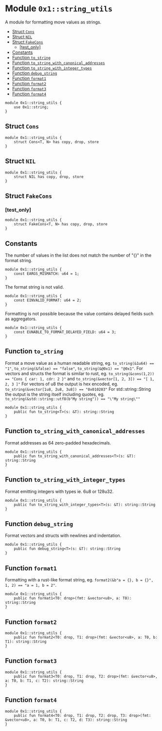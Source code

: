 <a id="0x1_string_utils"></a>

# Module `0x1::string_utils`

A module for formatting move values as strings.

- [Struct `Cons`](#0x1_string_utils_Cons)
- [Struct `NIL`](#0x1_string_utils_NIL)
- [Struct `FakeCons`](#0x1_string_utils_FakeCons)
  - [[test_only]](#@[test_only]\_0)
- [Constants](#@Constants_1)
- [Function `to_string`](#0x1_string_utils_to_string)
- [Function `to_string_with_canonical_addresses`](#0x1_string_utils_to_string_with_canonical_addresses)
- [Function `to_string_with_integer_types`](#0x1_string_utils_to_string_with_integer_types)
- [Function `debug_string`](#0x1_string_utils_debug_string)
- [Function `format1`](#0x1_string_utils_format1)
- [Function `format2`](#0x1_string_utils_format2)
- [Function `format3`](#0x1_string_utils_format3)
- [Function `format4`](#0x1_string_utils_format4)

```move
module 0x1::string_utils {
    use 0x1::string;
}
```

<a id="0x1_string_utils_Cons"></a>

## Struct `Cons`

```move
module 0x1::string_utils {
    struct Cons<T, N> has copy, drop, store
}
```

<a id="0x1_string_utils_NIL"></a>

## Struct `NIL`

```move
module 0x1::string_utils {
    struct NIL has copy, drop, store
}
```

<a id="0x1_string_utils_FakeCons"></a>

## Struct `FakeCons`

<a id="@[test_only]_0"></a>

### [test_only]

```move
module 0x1::string_utils {
    struct FakeCons<T, N> has copy, drop, store
}
```

<a id="@Constants_1"></a>

## Constants

<a id="0x1_string_utils_EARGS_MISMATCH"></a>

The number of values in the list does not match the number of &quot;&#123;&#125;&quot; in the format string.

```move
module 0x1::string_utils {
    const EARGS_MISMATCH: u64 = 1;
}
```

<a id="0x1_string_utils_EINVALID_FORMAT"></a>

The format string is not valid.

```move
module 0x1::string_utils {
    const EINVALID_FORMAT: u64 = 2;
}
```

<a id="0x1_string_utils_EUNABLE_TO_FORMAT_DELAYED_FIELD"></a>

Formatting is not possible because the value contains delayed fields such as aggregators.

```move
module 0x1::string_utils {
    const EUNABLE_TO_FORMAT_DELAYED_FIELD: u64 = 3;
}
```

<a id="0x1_string_utils_to_string"></a>

## Function `to_string`

Format a move value as a human readable string,
eg. `to_string(&1u64) == "1"`, `to_string(&false) == "false"`, `to_string(&@0x1) == "@0x1"`.
For vectors and structs the format is similar to rust, eg.
`to_string(&cons(1,2)) == "Cons { car: 1, cdr: 2 }"` and `to_string(&vector[1, 2, 3]) == "[ 1, 2, 3 ]"`
For vectors of u8 the output is hex encoded, eg. `to_string(&vector[1u8, 2u8, 3u8]) == "0x010203"`
For std::string::String the output is the string itself including quotes, eg.
`to_string(&std::string::utf8(b"My string")) == "\"My string\""`

```move
module 0x1::string_utils {
    public fun to_string<T>(s: &T): string::String
}
```

<a id="0x1_string_utils_to_string_with_canonical_addresses"></a>

## Function `to_string_with_canonical_addresses`

Format addresses as 64 zero&#45;padded hexadecimals.

```move
module 0x1::string_utils {
    public fun to_string_with_canonical_addresses<T>(s: &T): string::String
}
```

<a id="0x1_string_utils_to_string_with_integer_types"></a>

## Function `to_string_with_integer_types`

Format emitting integers with types ie. 6u8 or 128u32.

```move
module 0x1::string_utils {
    public fun to_string_with_integer_types<T>(s: &T): string::String
}
```

<a id="0x1_string_utils_debug_string"></a>

## Function `debug_string`

Format vectors and structs with newlines and indentation.

```move
module 0x1::string_utils {
    public fun debug_string<T>(s: &T): string::String
}
```

<a id="0x1_string_utils_format1"></a>

## Function `format1`

Formatting with a rust&#45;like format string, eg. `format2(&b"a = {}, b = {}", 1, 2) == "a = 1, b = 2"`.

```move
module 0x1::string_utils {
    public fun format1<T0: drop>(fmt: &vector<u8>, a: T0): string::String
}
```

<a id="0x1_string_utils_format2"></a>

## Function `format2`

```move
module 0x1::string_utils {
    public fun format2<T0: drop, T1: drop>(fmt: &vector<u8>, a: T0, b: T1): string::String
}
```

<a id="0x1_string_utils_format3"></a>

## Function `format3`

```move
module 0x1::string_utils {
    public fun format3<T0: drop, T1: drop, T2: drop>(fmt: &vector<u8>, a: T0, b: T1, c: T2): string::String
}
```

<a id="0x1_string_utils_format4"></a>

## Function `format4`

```move
module 0x1::string_utils {
    public fun format4<T0: drop, T1: drop, T2: drop, T3: drop>(fmt: &vector<u8>, a: T0, b: T1, c: T2, d: T3): string::String
}
```
